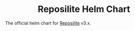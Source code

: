 <div align="center">
  <h1>Reposilite Helm Chart</h1>
</div>

The official helm chart for [Reposilite](https://reposilite.com/) v3.x.
